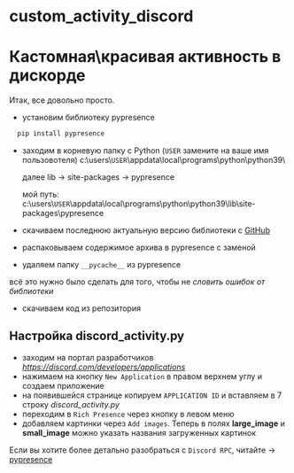 # custom_activity_discord
# Кастомная\красивая активность в дискорде

Итак, все довольно просто. 
 - установим библиотеку pypresence
  ```python
    pip install pypresence
   ```
 - заходим в корневую папку с Python (`USER` замените на ваше имя пользовотеля) c:\users\\`USER`\appdata\local\programs\python\python39\
 
   далее lib -> site-packages -> pypresence
  
    мой путь: c:\users\\`USER`\appdata\local\programs\python\python39\lib\site-packages\pypresence
  
  - скачиваем последнюю актуальную версию библиотеки с [GitHub](https://github.com/qwertyquerty/pypresence)
  - распаковываем содержимое архива в pypresence с заменой
  - удаляем папку `__pycache__` из pypresence
  
  всё это нужно было сделать для того, чтобы не _словить ошибок от библиотеки_
  
  - скачиваем код из репозитория
  
## Настройка discord_activity.py

- заходим на портал разработчиков _https://discord.com/developers/applications_
- нажимаем на кнопку `New Application` в правом верхнем углу и создаем приложение
- на появившейся странице копируем `APPLICATION ID` и вставляем в 7 строку _discord_activity.py_
- переходим в `Rich Presence` через кнопку в левом меню
- добавляем картинки через `Add images`. Теперь в полях **large_image** и **small_image** можно указать названия загруженных картинок
  
 
 
 Если вы хотите более детально разобраться с `Discord RPC`, читайте -> [pypresence](https://qwertyquerty.github.io/pypresence/html/doc/client.html)
